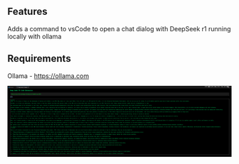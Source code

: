 ## Features

Adds a command to vsCode to open a chat dialog with DeepSeek r1 running locally with ollama

## Requirements

Ollama - https://ollama.com

![Screenshot](/src/assets/why.png "Screenshot of Extension")
